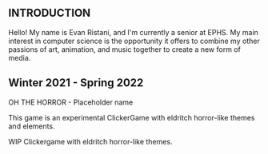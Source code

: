 ## INTRODUCTION 
Hello! My name is Evan Ristani, and I'm currently a senior at EPHS. My main interest in computer science is the opportunity it offers to combine my other passions of art, animation, and music together to create a new form of media. 

## Winter 2021 - Spring 2022 

OH THE HORROR - Placeholder name 
  
This game is an experimental ClickerGame with eldritch horror-like themes and elements. 

WIP Clickergame with eldritch horror-like themes. 
